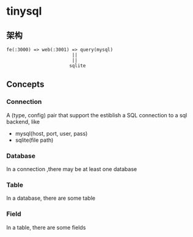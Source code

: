 # tinysql

## 架构


```
fe(:3000) => web(:3001) => query(mysql)
                        ||
                        ||
                       sqlite 
```


## Concepts

### Connection

A (type, config) pair that support the estiblish a SQL connection to a sql backend, like

- mysql(host, port, user, pass)
- sqlite(file path)

### Database

In a connection ,there may be at least one database

### Table

In a database, there are some table

### Field

In a table, there are some fields

